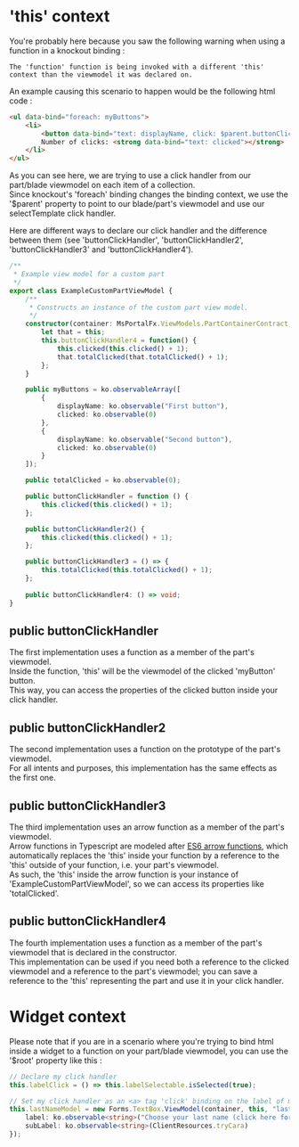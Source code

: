 <properties title="" pageTitle="Typescript and this" description="" authors="julienv3" />

<a name="this-context"></a>
# &#39;this&#39; context

You're probably here because you saw the following warning when using a function in a knockout binding :

```
The 'function' function is being invoked with a different 'this' context than the viewmodel it was declared on.
```

An example causing this scenario to happen would be the following html code :

```html
<ul data-bind="foreach: myButtons">
    <li>    
        <button data-bind="text: displayName, click: $parent.buttonClickHandler"></button>
        Number of clicks: <strong data-bind="text: clicked"></strong>
    </li>
</ul>
```

As you can see here, we are trying to use a click handler from our part/blade viewmodel on each item of a collection.  
Since knockout's 'foreach' binding changes the binding context, we use the '$parent' property to point to our blade/part's viewmodel and use our selectTemplate click handler.

Here are different ways to declare our click handler and the difference between them (see 'buttonClickHandler', 'buttonClickHandler2', 'buttonClickHandler3' and 'buttonClickHandler4').

```ts
/**
 * Example view model for a custom part
 */
export class ExampleCustomPartViewModel {
    /**
     * Constructs an instance of the custom part view model.
     */
    constructor(container: MsPortalFx.ViewModels.PartContainerContract, initialState: any, dataContext: PartsArea.DataContext) {
        let that = this;
        this.buttonClickHandler4 = function() {
            this.clicked(this.clicked() + 1);
            that.totalClicked(that.totalClicked() + 1);
        };
    }

    public myButtons = ko.observableArray([
        {
            displayName: ko.observable("First button"),
            clicked: ko.observable(0)
        },
        {
            displayName: ko.observable("Second button"),
            clicked: ko.observable(0)
        }
    ]);

    public totalClicked = ko.observable(0);

    public buttonClickHandler = function () {
        this.clicked(this.clicked() + 1);
    };

    public buttonClickHandler2() {
        this.clicked(this.clicked() + 1);
    };

    public buttonClickHandler3 = () => {
        this.totalClicked(this.totalClicked() + 1);
    };
    
    public buttonClickHandler4: () => void;
}
```

<a name="this-context-public-buttonclickhandler"></a>
## public buttonClickHandler

The first implementation uses a function as a member of the part's viewmodel.  
Inside the function, 'this' will be the viewmodel of the clicked 'myButton' button.  
This way, you can access the properties of the clicked button inside your click handler.

<a name="this-context-public-buttonclickhandler2"></a>
## public buttonClickHandler2

The second implementation uses a function on the prototype of the part's viewmodel.  
For all intents and purposes, this implementation has the same effects as the first one.

<a name="this-context-public-buttonclickhandler3"></a>
## public buttonClickHandler3

The third implementation uses an arrow function as a member of the part's viewmodel.  
Arrow functions in Typescript are modeled after [ES6 arrow functions](https://developer.mozilla.org/en-US/docs/Web/JavaScript/Reference/Functions/Arrow_functions), which automatically replaces the 'this' inside your function by a reference to the 'this' outside of your function, i.e. your part's viewmodel.  
As such, the 'this' inside the arrow function is your instance of 'ExampleCustomPartViewModel', so we can access its properties like 'totalClicked'.

<a name="this-context-public-buttonclickhandler4"></a>
## public buttonClickHandler4

The fourth implementation uses a function as a member of the part's viewmodel that is declared in the constructor.  
This implementation can be used if you need both a reference to the clicked viewmodel and a reference to the part's viewmodel; you can save a reference to the 'this' representing the part and use it in your click handler.


<a name="widget-context"></a>
# Widget context

Please note that if you are in a scenario where you're trying to bind html inside a widget to a function on your part/blade viewmodel, you can use the '$root' property like this :

```ts
// Declare my click handler
this.labelClick = () => this.labelSelectable.isSelected(true);

// Set my click handler as an <a> tag 'click' binding on the label of my textbox
this.lastNameModel = new Forms.TextBox.ViewModel(container, this, "lastName", {
    label: ko.observable<string>("Choose your last name (click here for more <a href data-bind='click: $root.labelClick'>info</a>)"),
    subLabel: ko.observable<string>(ClientResources.tryCara)
});
```